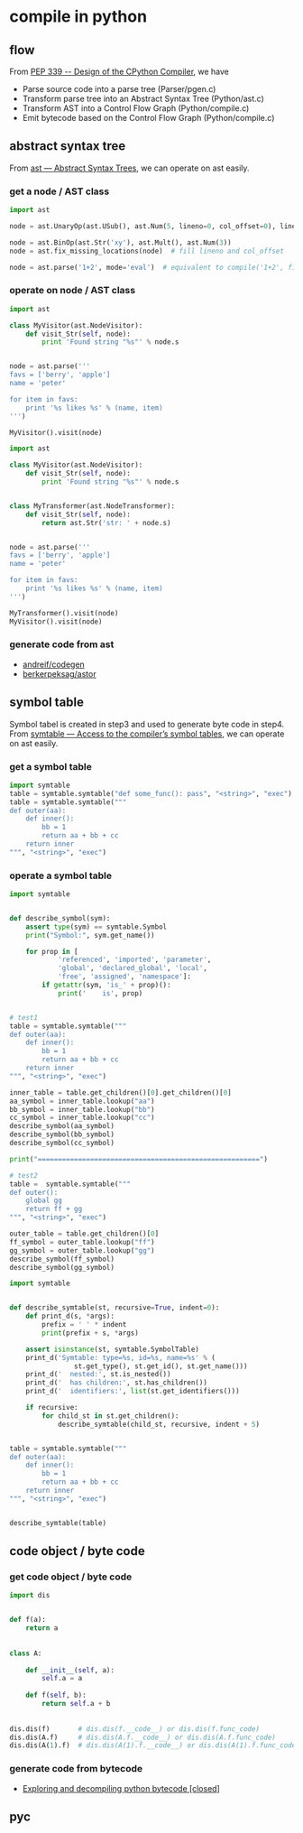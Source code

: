 # compile in python

## flow

From [PEP 339 -- Design of the CPython Compiler](https://www.python.org/dev/peps/pep-0339/), we have

- Parse source code into a parse tree (Parser/pgen.c)
- Transform parse tree into an Abstract Syntax Tree (Python/ast.c)
- Transform AST into a Control Flow Graph (Python/compile.c)
- Emit bytecode based on the Control Flow Graph (Python/compile.c)

## abstract syntax tree

From [ast — Abstract Syntax Trees](https://docs.python.org/3/library/ast.html#abstract-grammar), we can operate on ast easily.

### get a node / AST class

```python
import ast

node = ast.UnaryOp(ast.USub(), ast.Num(5, lineno=0, col_offset=0), lineno=0, col_offset=0) 

node = ast.BinOp(ast.Str('xy'), ast.Mult(), ast.Num(3))
node = ast.fix_missing_locations(node)  # fill lineno and col_offset

node = ast.parse('1+2', mode='eval')  # equivalent to compile('1+2', filename='<string>', mode='eval', flags=ast.PyCF_ONLY_AST)
```

### operate on node / AST class

```python
import ast

class MyVisitor(ast.NodeVisitor):
    def visit_Str(self, node):
        print 'Found string "%s"' % node.s


node = ast.parse('''
favs = ['berry', 'apple']
name = 'peter'

for item in favs:
    print '%s likes %s' % (name, item)
''')

MyVisitor().visit(node)
```

```python
import ast

class MyVisitor(ast.NodeVisitor):
    def visit_Str(self, node):
        print 'Found string "%s"' % node.s


class MyTransformer(ast.NodeTransformer):
    def visit_Str(self, node):
        return ast.Str('str: ' + node.s)


node = ast.parse('''
favs = ['berry', 'apple']
name = 'peter'

for item in favs:
    print '%s likes %s' % (name, item)
''')

MyTransformer().visit(node)
MyVisitor().visit(node)
```

### generate code from ast

- [andreif/codegen](https://github.com/andreif/codegen)
- [berkerpeksag/astor](https://github.com/berkerpeksag/astor)

## symbol table

Symbol tabel is created in step3 and used to generate byte code in step4. From [symtable — Access to the compiler’s symbol tables](https://docs.python.org/3.7/library/symtable.html), we can operate on ast easily.

### get a symbol table

```python
import symtable
table = symtable.symtable("def some_func(): pass", "<string>", "exec")
table = symtable.symtable("""
def outer(aa):
    def inner():
        bb = 1
        return aa + bb + cc
    return inner
""", "<string>", "exec")
```

### operate a symbol table

```python
import symtable


def describe_symbol(sym):
    assert type(sym) == symtable.Symbol
    print("Symbol:", sym.get_name())

    for prop in [
            'referenced', 'imported', 'parameter',
            'global', 'declared_global', 'local',
            'free', 'assigned', 'namespace']:
        if getattr(sym, 'is_' + prop)():
            print('    is', prop)


# test1
table = symtable.symtable("""
def outer(aa):
    def inner():
        bb = 1
        return aa + bb + cc
    return inner
""", "<string>", "exec")

inner_table = table.get_children()[0].get_children()[0]
aa_symbol = inner_table.lookup("aa")
bb_symbol = inner_table.lookup("bb")
cc_symbol = inner_table.lookup("cc")
describe_symbol(aa_symbol)
describe_symbol(bb_symbol)
describe_symbol(cc_symbol)

print("=======================================================")

# test2 
table =  symtable.symtable("""
def outer():
    global gg
    return ff + gg
""", "<string>", "exec")

outer_table = table.get_children()[0]
ff_symbol = outer_table.lookup("ff")
gg_symbol = outer_table.lookup("gg")
describe_symbol(ff_symbol)
describe_symbol(gg_symbol)
```

```python
import symtable


def describe_symtable(st, recursive=True, indent=0):
    def print_d(s, *args):
        prefix = ' ' * indent
        print(prefix + s, *args)

    assert isinstance(st, symtable.SymbolTable)
    print_d('Symtable: type=%s, id=%s, name=%s' % (
                st.get_type(), st.get_id(), st.get_name()))
    print_d('  nested:', st.is_nested())
    print_d('  has children:', st.has_children())
    print_d('  identifiers:', list(st.get_identifiers()))

    if recursive:
        for child_st in st.get_children():
            describe_symtable(child_st, recursive, indent + 5)


table = symtable.symtable("""
def outer(aa):
    def inner():
        bb = 1
        return aa + bb + cc
    return inner
""", "<string>", "exec")


describe_symtable(table)
```

## code object / byte code

### get code object / byte code

```python
import dis


def f(a):
    return a
    
    
class A:
    
    def __init__(self, a):
        self.a = a
        
    def f(self, b):
        return self.a + b
        
        
dis.dis(f)       # dis.dis(f.__code__) or dis.dis(f.func_code)
dis.dis(A.f)     # dis.dis(A.f.__code__) or dis.dis(A.f.func_code)
dis.dis(A(1).f)  # dis.dis(A(1).f.__code__) or dis.dis(A(1).f.func_code)
```

### generate code from bytecode

- [Exploring and decompiling python bytecode [closed]](https://stackoverflow.com/questions/1149513/exploring-and-decompiling-python-bytecode)

## pyc